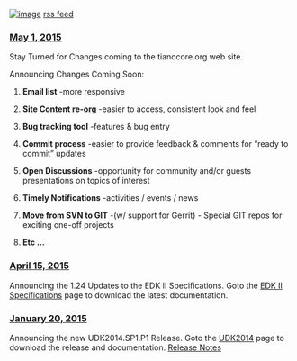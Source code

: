 [![image](http://www.tianocore.org/images/feed-icon-28x28.png)](feed.xml) [rss feed](feed.xml)

### [May 1, 2015](http://www.tianocore.org/news/2015/05/01/UnderConst.html)

Stay Turned for Changes coming to the tianocore.org web site.

Announcing Changes Coming Soon:

1.  **Email list** -more responsive

2.  **Site Content re-org** -easier to access, consistent look and feel

3.  **Bug tracking tool** -features & bug entry

4.  **Commit process** -easier to provide feedback & comments for “ready to commit” updates

5.  **Open Discussions** -opportunity for community and/or guests presentations on topics of interest

6.  **Timely Notifications** -activities / events / news

7.  **Move from SVN to GIT** -(w/ support for Gerrit) - Special GIT repos for exciting one-off projects

8.  **Etc …**

### [April 15, 2015](http://www.tianocore.org/news/2015/04/15/EDK-II_Spec_Update.html)

Announcing the 1.24 Updates to the EDK II Specifications. Goto the [EDK II Specifications](https://github.com/tianocore/tianocore.github.io/wiki/EDK-II-Specifications "EDK-II-Specifications") page to download the latest documentation.

### [January 20, 2015](http://www.tianocore.org/news/2015/01/20/udk2014.sp1.p1.html)

Announcing the new UDK2014.SP1.P1 Release. Goto the [UDK2014](http://www.tianocore.org/udk2014/ "UEFI Development Kit 2014") page to download the release and documentation. [Release Notes](http://sourceforge.net/projects/edk2/files/UDK2014_Releases/UDK2014.SP1.P1/UDK2014.SP1.P1-ReleaseNotes-MyWorkSpace.txt/download)